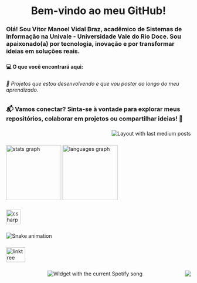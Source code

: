 <h1 align="center">Bem-vindo ao meu GitHub!</h1>

###

<h3 align="left">Olá! Sou Vitor Manoel Vidal Braz, acadêmico de Sistemas de Informação na Univale - Universidade Vale do Rio Doce. Sou apaixonado(a) por tecnologia, inovação e por transformar ideias em soluções reais.</h3>

###

<h4 align="left">💻 O que você encontrará aqui:</h4>

###

<h6 align="left">🌟 Projetos que estou desenvolvendo e que vou postar ao longo do meu aprendizado.</h6>

###

<h3 align="left">📬 Vamos conectar? Sinta-se à vontade para explorar meus repositórios, colaborar em projetos ou compartilhar ideias! 🚀</h3>

###

<div align="right">
  <img src="https://github-read-medium-git-main.pahlevikun.vercel.app/latest?limit=4" alt="Layout with last medium posts"  />
</div>

###

<div align="left">
  <img src="https://github-readme-stats.vercel.app/api?username=vitormanoelunivale&hide_title=false&hide_rank=false&show_icons=true&include_all_commits=true&count_private=true&disable_animations=false&theme=ocean_dark&locale=pt-br&hide_border=false&order=1" height="150" alt="stats graph"  />
  <img src="https://github-readme-stats.vercel.app/api/top-langs?username=vitormanoelunivale&locale=pt-br&hide_title=false&layout=compact&card_width=320&langs_count=5&theme=ocean_dark&hide_border=false&order=2" height="150" alt="languages graph"  />
</div>

###

<div align="left">
  <img src="https://cdn.jsdelivr.net/gh/devicons/devicon/icons/csharp/csharp-original.svg" height="40" alt="csharp logo"  />
</div>

###

<img src="https://raw.githubusercontent.com/vitormanoelunivale/vitormanoelunivale/output/snake.svg" alt="Snake animation" />

###

<div align="left">
  <a href="https://linktr.ee/vitormanoelvb?fbclid=PAZXh0bgNhZW0CMTEAAabHsD1oiM5NAJgSTHrXMT5oraU6IAvON90D9rs1QW6gkSluImwxrEBRRE8_aem_vUES5wV83DudBdwTjeE_MQ" target="_blank">
    <img src="https://raw.githubusercontent.com/maurodesouza/profile-readme-generator/master/src/assets/icons/social/linktree/default.svg" width="52" height="40" alt="linktree logo"  />
  </a>
</div>

###

<img align="right" src="https://visitor-badge.laobi.icu/badge?page_id=vitormanoelunivale.vitormanoelunivale&left_color=mediumblue&right_color=violet&left_text=Pessoas%20que%20visitaram%20o%20meu%20perfil."  />

###

<div align="center">
  <img src="https://www.youtube.com/watch?v=_tuLd3h19Fw&list=WL&index=18&ab_channel=KioBox?theme=dark&spin=false&scan=false&rainbow=true" alt="Widget with the current Spotify song"  />
</div>

###
